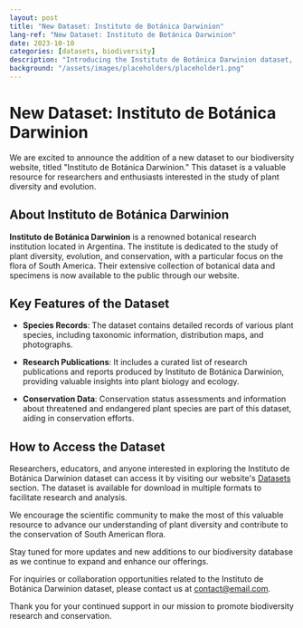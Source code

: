 ```yaml
---
layout: post
title: "New Dataset: Instituto de Botánica Darwinion"
lang-ref: "New Dataset: Instituto de Botánica Darwinion"
date: 2023-10-10
categories: [datasets, biodiversity]
description: "Introducing the Instituto de Botánica Darwinion dataset, a valuable resource for biodiversity research."
background: "/assets/images/placeholders/placeholder1.png"
---
```


# New Dataset: Instituto de Botánica Darwinion

We are excited to announce the addition of a new dataset to our biodiversity website, titled "Instituto de Botánica Darwinion." This dataset is a valuable resource for researchers and enthusiasts interested in the study of plant diversity and evolution.

## About Instituto de Botánica Darwinion

**Instituto de Botánica Darwinion** is a renowned botanical research institution located in Argentina. The institute is dedicated to the study of plant diversity, evolution, and conservation, with a particular focus on the flora of South America. Their extensive collection of botanical data and specimens is now available to the public through our website.

## Key Features of the Dataset

- **Species Records**: The dataset contains detailed records of various plant species, including taxonomic information, distribution maps, and photographs.

- **Research Publications**: It includes a curated list of research publications and reports produced by Instituto de Botánica Darwinion, providing valuable insights into plant biology and ecology.

- **Conservation Data**: Conservation status assessments and information about threatened and endangered plant species are part of this dataset, aiding in conservation efforts.

## How to Access the Dataset

Researchers, educators, and anyone interested in exploring the Instituto de Botánica Darwinion dataset can access it by visiting our website's [Datasets](#) section. The dataset is available for download in multiple formats to facilitate research and analysis.

We encourage the scientific community to make the most of this valuable resource to advance our understanding of plant diversity and contribute to the conservation of South American flora.

Stay tuned for more updates and new additions to our biodiversity database as we continue to expand and enhance our offerings.

For inquiries or collaboration opportunities related to the Instituto de Botánica Darwinion dataset, please contact us at [contact@email.com](mailto:contact@email.com).

Thank you for your continued support in our mission to promote biodiversity research and conservation.

